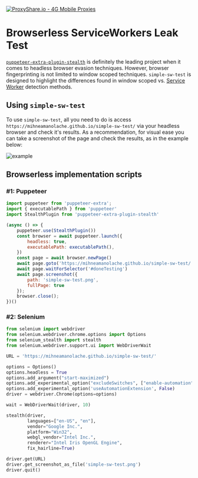 [![ProxyShare.io - 4G Mobile Proxies](https://github.com/mihneamanolache/puppeteer-extra-amazon-captcha/assets/43548656/c3efa5c2-848c-4c21-a184-c0190e6d6f35)](https://www.proxyshare.io/)

# Browserless ServiceWorkers Leak Test

[`puppeteer-extra-plugin-stealth`](https://github.com/berstend/puppeteer-extra/tree/master/packages/puppeteer-extra-plugin-stealth) is definitely the leading project when it comes to headless browser evasion techniques. However, browser fingerprinting is not limited to window scoped techniques. `simple-sw-test` is designed to highlight the differences found in window scoped vs. [Service Worker](https://developer.mozilla.org/en-US/docs/Web/API/Service_Worker_API) detection methods.

## Using `simple-sw-test`
To use `simple-sw-test`, all you need to do is access `https://mihneamanolache.github.io/simple-sw-test/` via your headless browser and check it's results. As a recommendation, for visual ease you can take a screenshot of the page and check the results, as in the example below:

![example](https://user-images.githubusercontent.com/43548656/205596362-1553eb07-5a63-4976-b101-7eb931473f9a.png)

## Browserless implementation scripts
### #1: Puppeteer
```javascript
import puppeteer from 'puppeteer-extra';
import { executablePath } from 'puppeteer'
import StealthPlugin from 'puppeteer-extra-plugin-stealth' 

(async () => {
    puppeteer.use(StealthPlugin())
	const browser = await puppeteer.launch({
		headless: true,
		executablePath: executablePath(),
	})
	const page = await browser.newPage()
	await page.goto('https://mihneamanolache.github.io/simple-sw-test/')
	await page.waitForSelector('#doneTesting')
	await page.screenshot({
		path: 'simple-sw-test.png',
		fullPage: true 
	});
	browser.close();
})()
```

### #2: Selenium
```py
from selenium import webdriver
from selenium.webdriver.chrome.options import Options
from selenium_stealth import stealth
from selenium.webdriver.support.ui import WebDriverWait

URL = 'https://mihneamanolache.github.io/simple-sw-test/'

options = Options()
options.headless = True
options.add_argument("start-maximized")
options.add_experimental_option("excludeSwitches", ["enable-automation"])
options.add_experimental_option('useAutomationExtension', False)
driver = webdriver.Chrome(options=options)

wait = WebDriverWait(driver, 10)

stealth(driver,
        languages=["en-US", "en"],
        vendor="Google Inc.",
        platform="Win32",
        webgl_vendor="Intel Inc.",
        renderer="Intel Iris OpenGL Engine",
        fix_hairline=True)

driver.get(URL) 
driver.get_screenshot_as_file('simple-sw-test.png')
driver.quit()
```
